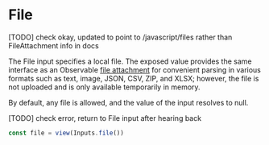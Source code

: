 # File

[TODO] check okay, updated to point to /javascript/files rather than FileAttachment info in docs

The File input specifies a local file. The exposed value provides the same interface as an Observable [file attachment](../javascript/files) for convenient parsing in various formats such as text, image, JSON, CSV, ZIP, and XLSX; however, the file is not uploaded and is only available temporarily in memory.

By default, any file is allowed, and the value of the input resolves to null.

[TODO] check error, return to File input after hearing back

```js echo
const file = view(Inputs.file())
```